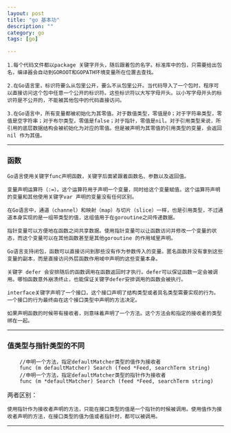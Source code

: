 ```yaml
---
layout: post
title: "go 基本功"
description: ""
category: go
tags: [go]

---
```


    1.每个代码文件都以package 关键字开头，随后跟着包的名字。标准库中的包，只需要给出包名，编译器会自动到GOROOT和GOPATH环境变量所在位置去查找。

    2.在Go语言里，标识符要么从包里公开，要么不从包里公开。当代码导入了一个包时，程序可以直接访问这个包中任意一个公开的标识符。这些标识符以大写字母开头。以小写字母开头的标识符是不公开的，不能被其他包中的代码直接访问。

    3.在Go语言中，所有变量都被初始化为其零值。对于数值类型，零值是0；对于字符串类型，零值是空字符串；对于布尔类型，零值是false；对于指针，零值是nil。对于引用类型来说，所引用的底层数据结构会被初始化为对应的零值。但是被声明为其零值的引用类型的变量，会返回nil 作为其值。

---

### 函数

    Go语言使用关键字func声明函数，关键字后面紧跟着函数名、参数以及返回值。

    变量声明运算符（:=）。这个运算符用于声明一个变量，同时给这个变量赋值。这个运算符声明的变量和其他使用关键字var 声明的变量没有任何区别。
    
    在Go语言中，通道（channel）和映射（map）与切片（slice）一样，也是引用类型，不过通道本身实现的是一组带类型的值，这组值用于在goroutine之间传递数据。
    
    指针变量可以方便地在函数之间共享数据。使用指针变量可以让函数访问并修改一个变量的状态，而这个变量可以在其他函数甚至是其他goroutine 的作用域里声明。
    
    Go语言支持闭包，函数可以直接访问到那些没有作为参数传入的变量。匿名函数并没有拿到这些变量的副本，而是直接访问外层函数作用域中声明的这些变量本身。
    
    关键字 defer 会安排随后的函数调用在函数返回时才执行。defer可以保证函数一定会被调用。哪怕函数意外崩溃终止，也能保证关键字defer安排调用的函数会被执行。
    
    interface关键字声明了一个接口，这个接口声明了结构类型或者具名类型需要实现的行为。一个接口的行为最终由在这个接口类型中声明的方法决定。

    如果声明函数的时候带有接收者，则意味着声明了一个方法。这个方法会和指定的接收者的类型绑在一起。

---

### 值类型与指针类型的不同

```
    //申明一个方法，指定defaultMatcher类型的值作为接收者
    func (m defaultMatcher) Search (feed *Feed, searchTerm string)
    //申明一个方法，指定defaultMatcher类型的指针作为接收者
    func (m *defaultMatcher) Search (feed *Feed, searchTerm string)
```

两者区别：

    使用指针作为接收者声明的方法，只能在接口类型的值是一个指针的时候被调用。使用值作为接收者声明的方法，在接口类型的值为值或者指针时，都可以被调用。

---